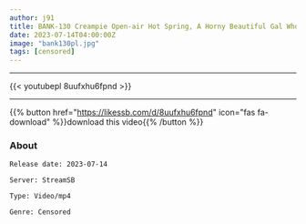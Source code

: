 ```yaml
---
author: j91
title: BANK-130 Creampie Open-air Hot Spring, A Horny Beautiful Gal Who Loves Strange Sticks And Ball Bags
date: 2023-07-14T04:00:00Z
image: "bank130pl.jpg"
tags: [censored]
---
```

___

{{< youtubepl 8uufxhu6fpnd >}}
___

{{% button href="https://likessb.com/d/8uufxhu6fpnd" icon="fas fa-download" %}}download this video{{% /button %}}
### About

`Release date: 2023-07-14`

`Server: StreamSB`

`Type: Video/mp4`

`Genre:	Censored`